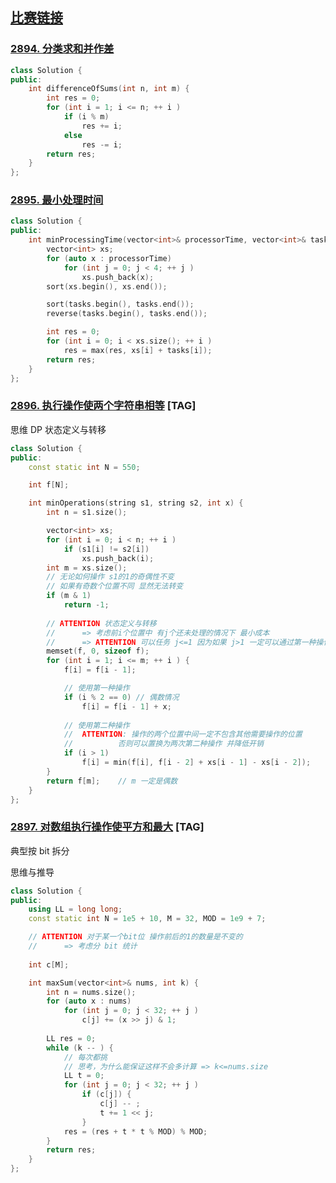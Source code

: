 ## [比赛链接]()


### [2894. 分类求和并作差](https://leetcode.cn/problems/divisible-and-non-divisible-sums-difference/)



```c++
class Solution {
public:
    int differenceOfSums(int n, int m) {
        int res = 0;
        for (int i = 1; i <= n; ++ i )
            if (i % m)
                res += i;
            else
                res -= i;
        return res;
    }
};
```


### [2895. 最小处理时间](https://leetcode.cn/problems/minimum-processing-time/)



```c++
class Solution {
public:
    int minProcessingTime(vector<int>& processorTime, vector<int>& tasks) {
        vector<int> xs;
        for (auto x : processorTime)
            for (int j = 0; j < 4; ++ j )
                xs.push_back(x);
        sort(xs.begin(), xs.end());

        sort(tasks.begin(), tasks.end());
        reverse(tasks.begin(), tasks.end());

        int res = 0;
        for (int i = 0; i < xs.size(); ++ i )
            res = max(res, xs[i] + tasks[i]);
        return res;
    }
};
```

### [2896. 执行操作使两个字符串相等](https://leetcode.cn/problems/apply-operations-to-make-two-strings-equal/) [TAG]

思维 DP 状态定义与转移

```c++
class Solution {
public:
    const static int N = 550;

    int f[N];

    int minOperations(string s1, string s2, int x) {
        int n = s1.size();

        vector<int> xs;
        for (int i = 0; i < n; ++ i )
            if (s1[i] != s2[i])
                xs.push_back(i);
        int m = xs.size();
        // 无论如何操作 s1的1的奇偶性不变
        // 如果有奇数个位置不同 显然无法转变
        if (m & 1)
            return -1;
        
        // ATTENTION 状态定义与转移
        //      => 考虑前i个位置中 有j个还未处理的情况下 最小成本
        //      => ATTENTION 可以任务 j<=1 因为如果 j>1 一定可以通过第一种操作消除一对
        memset(f, 0, sizeof f);
        for (int i = 1; i <= m; ++ i ) {
            f[i] = f[i - 1];

            // 使用第一种操作
            if (i % 2 == 0) // 偶数情况
                f[i] = f[i - 1] + x;
            
            // 使用第二种操作
            //  ATTENTION: 操作的两个位置中间一定不包含其他需要操作的位置
            //          否则可以置换为两次第二种操作 并降低开销
            if (i > 1)
                f[i] = min(f[i], f[i - 2] + xs[i - 1] - xs[i - 2]);
        }
        return f[m];    // m 一定是偶数
    }
};
```

### [2897. 对数组执行操作使平方和最大](https://leetcode.cn/problems/apply-operations-on-array-to-maximize-sum-of-squares/) [TAG]

典型按 bit 拆分

思维与推导

```c++
class Solution {
public:
    using LL = long long;
    const static int N = 1e5 + 10, M = 32, MOD = 1e9 + 7;

    // ATTENTION 对于某一个bit位 操作前后的1的数量是不变的
    //      => 考虑分 bit 统计
    
    int c[M];

    int maxSum(vector<int>& nums, int k) {
        int n = nums.size();
        for (auto x : nums)
            for (int j = 0; j < 32; ++ j )
                c[j] += (x >> j) & 1;
        
        LL res = 0;
        while (k -- ) {
            // 每次都挑
            // 思考，为什么能保证这样不会多计算 => k<=nums.size
            LL t = 0;
            for (int j = 0; j < 32; ++ j )
                if (c[j]) {
                    c[j] -- ;
                    t += 1 << j;
                }
            res = (res + t * t % MOD) % MOD;
        }
        return res;
    }
};
```
